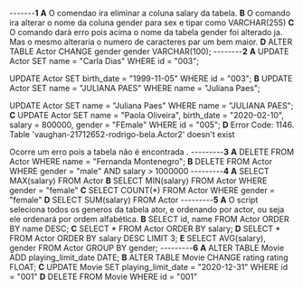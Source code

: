 -------**1**
**A**
O comendao ira eliminar a coluna salary da tabela.
**B**
O comando ira alterar o nome da coluna gender para sex e tipar como VARCHAR(255)
**C**
O comando dará erro pois acima o nome da tabela gender foi alterado ja. Mas o mesmo alteraria o numero de caracteres par um bem maior.
**D**
ALTER TABLE Actor CHANGE gender gender VARCHAR(100);
--------**2**
**A**
UPDATE Actor
SET name = "Carla Dias"
WHERE id = "003";

UPDATE Actor
SET birth_date = "1999-11-05"
WHERE id = "003";
**B**
UPDATE Actor
SET name = "JULIANA PAES"
WHERE name = "Juliana Paes";

UPDATE Actor
SET name = "Juliana Paes"
WHERE name = "JULIANA PAES";
**C**
UPDATE Actor
SET name = "Paola Oliveira",
birth_date = "2020-02-10",
salary = 800000,
gender = "FEmale"
WHERE id = "005";
**D**
Error Code: 1146. Table 'vaughan-21712652-rodrigo-bela.Actor2' doesn't exist

Ocorre um erro pois a tabela não é encontrada .
---------**3**
**A**
DELETE FROM Actor WHERE name = "Fernanda Montenegro";
**B**
DELETE FROM Actor
WHERE
	gender = "male" AND
	salary > 1000000
---------**4**
**A**
SELECT MAX(salary) FROM Actor
**B**
SELECT MIN(salary) FROM Actor WHERE gender = "female"
**C**
SELECT COUNT(*) FROM Actor WHERE gender = "female"
**D**
SELECT SUM(salary) FROM Actor
---------**5**
**A**
O script seleciona todos os generos da tabela ator, e ordenando por actor, ou seja ele ordenará por ordem alfabética.
**B**
SELECT id, name FROM Actor
ORDER BY name DESC;
**C**
SELECT * FROM Actor
ORDER BY salary;
**D**
SELECT * FROM Actor
ORDER BY salary DESC
LIMIT 3;
**E**
SELECT AVG(salary), gender FROM Actor
GROUP BY gender;
---------**6**
**A**
ALTER TABLE Movie ADD playing_limit_date DATE;
**B**
ALTER TABLE Movie CHANGE rating rating FLOAT;
**C**
UPDATE Movie
SET
	playing_limit_date = "2020-12-31"
WHERE id = "001"
**D**
DELETE FROM Movie WHERE id = "001"